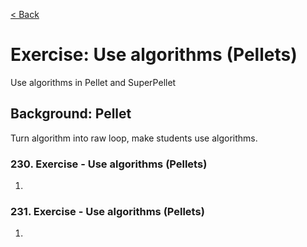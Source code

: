 [< Back](../README.md)

# Exercise: Use algorithms (Pellets)

Use algorithms in Pellet and SuperPellet

## Background: Pellet

Turn algorithm into raw loop, make students use algorithms.

### 230. Exercise - Use algorithms (Pellets)

1.

### 231. Exercise - Use algorithms (Pellets)

1.
